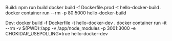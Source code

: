 Build:
npm run build
docker build -f Dockerfile.prod -t hello-docker-build .
docker container run --rm -p 80:5000 hello-docker-build

Dev:
docker build -f Dockerfile -t hello-docker-dev .
docker container run -it --rm -v ${PWD}:/app -v /app/node_modules -p 3001:3000 -e CHOKIDAR_USEPOLLING=true hello-docker-dev
